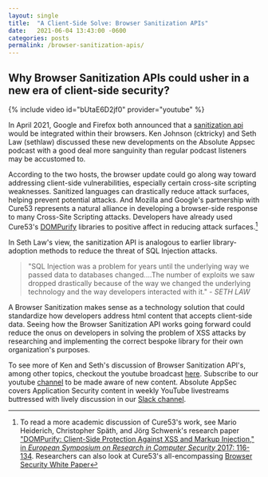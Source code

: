 ```yaml
---
layout: single
title:  "A Client-Side Solve: Browser Sanitization APIs"
date:   2021-06-04 13:43:00 -0600
categories: posts
permalink: /browser-sanitization-apis/
---
```


## Why Browser Sanitization APIs could usher in a new era of client-side security?

{% include video id="bUtaE6D2jf0" provider="youtube" %} 

In April 2021, Google and Firefox both announced that a [sanitization api](https://portswigger.net/daily-swig/google-and-mozilla-unveil-plans-to-bake-html-sanitization-into-their-browsers) would be integrated within their browsers. Ken Johnson (cktricky) and Seth Law (sethlaw) discussed these new developments on the Absolute Appsec podcast with a good deal more sanguinity than regular podcast listeners may be accustomed to. 

According to the two hosts, the browser update could go along way toward addressing client-side vulnerabilities, especially certain cross-site scripting weaknesses. Sanitized languages can drastically reduce attack surfaces, helping prevent potential attacks. And Mozilla and Google's partnership with Cure53 represents a natural alliance in developing a browser-side response to many Cross-Site Scripting attacks. Developers have already used Cure53's [DOMPurify](https://github.com/cure53/DOMPurify) libraries to positive affect in reducing attack surfaces.[^1] 

In Seth Law's view, the sanitization API is analogous to earlier library-adoption methods to reduce the threat of SQL Injection attacks. 
> "SQL Injection was a problem for years until the underlying way we passed data to databases changed....The number of exploits we saw dropped drastically because of the way we changed the underlying technology and the way developers interacted with it." *- SETH LAW*

A Browser Sanitization makes sense as a technology solution that could standardize how developers address html content that accepts client-side data. Seeing how the Browser Sanitization API works going forward could reduce the onus on developers in solving the problem of XSS attacks by researching and implementing the correct bespoke library for their own organization's purposes.

To see more of Ken and Seth's discussion of Browser Sanitization API's, among other topics, checkout the youtube broadcast [here](https://www.youtube.com/watch?v=zsN2FNoUZIc&t). Subscribe to our youtube [channel](https://www.youtube.com/channel/UCo9CDrIB0rJwG4GGz8CZEaQ) to be made aware of  new content. Absolute AppSec covers Application Security content in weekly YouTube livestreams buttressed with lively discussion in our [Slack channel](absoluteappsec.slack.com).

[^1]: To read a more academic discussion of Cure53's work, see Mario Heiderich, Christopher Späth, and Jörg Schwenk's research paper ["DOMPurify: Client-Side Protection Against XSS and Markup Injection," in *European Symposium on Research in Computer Security* 2017: 116-134](https://link.springer.com/chapter/10.1007/978-3-319-66399-9_7). Researchers can also look at Cure53's all-encompassing [Browser Security White Paper](https://github.com/cure53/browser-sec-whitepaper/blob/master/browser-security-whitepaper.pdf)